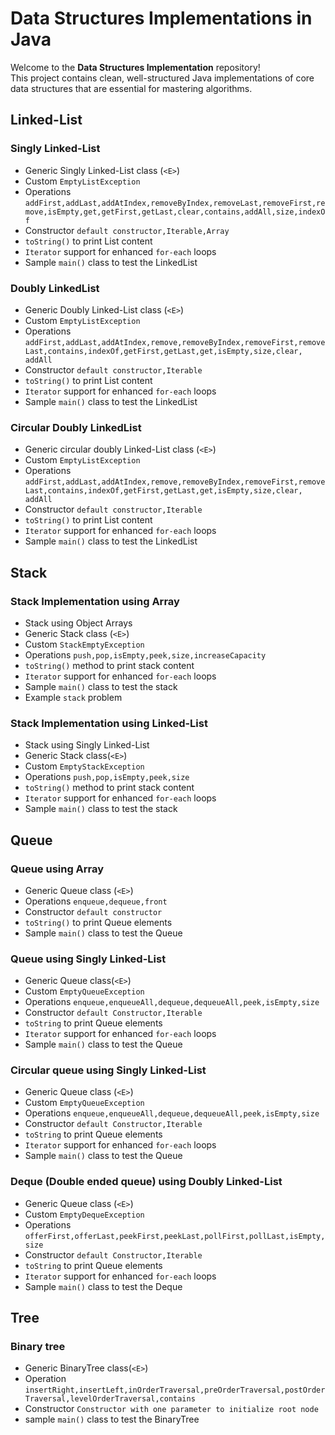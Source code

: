 # Data Structures Implementations in Java

Welcome to the **Data Structures Implementation** repository!  
This project contains clean, well-structured Java implementations of core data structures that are essential for mastering algorithms.

## Linked-List

### Singly Linked-List
- Generic Singly Linked-List class (`<E>`)
- Custom `EmptyListException`
- Operations `addFirst,addLast,addAtIndex,removeByIndex,removeLast,removeFirst,remove,isEmpty,get,getFirst,getLast,clear,contains,addAll,size,indexOf`
- Constructor `default constructor,Iterable,Array`
- `toString()` to print List content
- `Iterator` support for enhanced `for-each` loops
- Sample `main()` class to test the LinkedList

### Doubly LinkedList
- Generic Doubly Linked-List class (`<E>`)
- Custom `EmptyListException`
- Operations `addFirst,addLast,addAtIndex,remove,removeByIndex,removeFirst,removeLast,contains,indexOf,getFirst,getLast,get,isEmpty,size,clear, addAll`
- Constructor `default constructor,Iterable`
- `toString()` to print List content
- `Iterator` support for enhanced `for-each` loops
- Sample `main()` class to test the LinkedList

### Circular Doubly LinkedList
- Generic circular doubly Linked-List class (`<E>`)
- Custom `EmptyListException`
- Operations `addFirst,addLast,addAtIndex,remove,removeByIndex,removeFirst,removeLast,contains,indexOf,getFirst,getLast,get,isEmpty,size,clear, addAll`
- Constructor `default constructor,Iterable`
- `toString()` to print List content
- `Iterator` support for enhanced `for-each` loops
- Sample `main()` class to test the LinkedList


## Stack

### Stack Implementation using Array
- Stack using Object Arrays
- Generic Stack<E> class (`<E>`)
- Custom `StackEmptyException`
- Operations `push,pop,isEmpty,peek,size,increaseCapacity`
- `toString()` method to print stack content
- `Iterator` support for enhanced `for-each` loops
- Sample `main()` class to test the stack
- Example `stack` problem

### Stack Implementation using Linked-List
- Stack using Singly Linked-List
- Generic Stack<E> class(`<E>`)
- Custom `EmptyStackException`
- Operations `push,pop,isEmpty,peek,size`
- `toString()` method to print stack content
- `Iterator` support for enhanced `for-each` loops
- Sample `main()` class to test the stack

## Queue

### Queue using Array
- Generic Queue class (`<E>`)
- Operations `enqueue,dequeue,front`
- Constructor `default constructor`
- `toString()` to print Queue elements
- Sample `main()` class to test the Queue

### Queue using Singly Linked-List
- Generic Queue class(`<E>`)
- Custom `EmptyQueueException`
- Operations `enqueue,enqueueAll,dequeue,dequeueAll,peek,isEmpty,size`
- Constructor `default Constructor,Iterable`
- `toString` to print Queue elements
- `Iterator` support for enhanced `for-each` loops
- Sample `main()` class to test the Queue

### Circular queue using Singly Linked-List
- Generic Queue class (`<E>`)
- Custom `EmptyQueueException`
- Operations `enqueue,enqueueAll,dequeue,dequeueAll,peek,isEmpty,size`
- Constructor `default Constructor,Iterable`
- `toString` to print Queue elements
- `Iterator` support for enhanced `for-each` loops
- Sample `main()` class to test the Queue

### Deque (Double ended queue) using Doubly Linked-List
- Generic Queue class (`<E>`)
- Custom `EmptyDequeException`
- Operations `offerFirst,offerLast,peekFirst,peekLast,pollFirst,pollLast,isEmpty,size`
- Constructor `default Constructor,Iterable`
- `toString` to print Queue elements
- `Iterator` support for enhanced `for-each` loops
- Sample `main()` class to test the Deque

## Tree

### Binary tree
- Generic BinaryTree class(`<E>`)
- Operation `insertRight,insertLeft,inOrderTraversal,preOrderTraversal,postOrderTraversal,levelOrderTraversal,contains`
- Constructor `Constructor with one parameter to initialize root node`
- sample `main()` class to test the BinaryTree